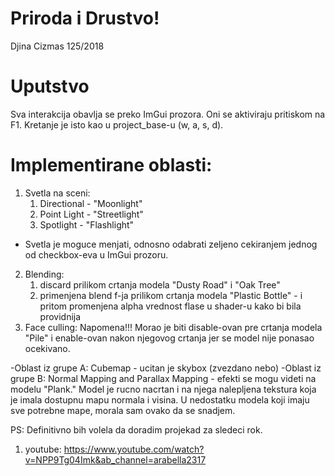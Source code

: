 # Priroda i Drustvo!
Djina Cizmas 125/2018

# Uputstvo
Sva interakcija obavlja se preko ImGui prozora. Oni se aktiviraju pritiskom na F1.
Kretanje je isto kao u project_base-u (w, a, s, d).

# Implementirane oblasti:
1. Svetla na sceni: 
    1. Directional - "Moonlight"
    2. Point Light - "Streetlight"
    3. Spotlight - "Flashlight"
- Svetla je moguce menjati, odnosno odabrati zeljeno cekiranjem jednog od checkbox-eva u ImGui prozoru.
2. Blending:
    1. discard prilikom crtanja modela "Dusty Road" i "Oak Tree"
    2. primenjena blend f-ja prilikom crtanja modela "Plastic Bottle" - i pritom promenjena alpha vrednost flase u shader-u kako bi bila providnija
3. Face culling: Napomena!!! Morao je biti disable-ovan pre crtanja modela "Pile" i enable-ovan nakon njegovog crtanja jer se model nije ponasao ocekivano.

-Oblast iz grupe A: Cubemap - ucitan je skybox (zvezdano nebo)
-Oblast iz grupe B: Normal Mapping and Parallax Mapping - efekti se mogu videti na modelu "Plank." Model je rucno nacrtan i na njega nalepljena tekstura koja je imala dostupnu mapu normala i visina.
U nedostatku modela koji imaju sve potrebne mape, morala sam ovako da se snadjem. 

PS: Definitivno bih volela da doradim projekad za sledeci rok.

1. youtube: https://www.youtube.com/watch?v=NPP9Tg04Imk&ab_channel=arabella2317 
